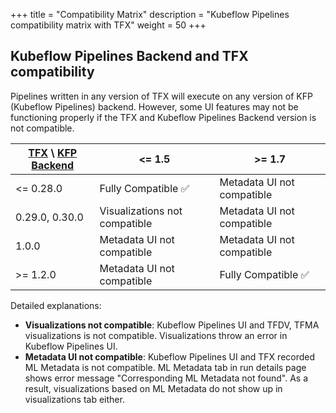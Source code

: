 +++
title = "Compatibility Matrix"
description = "Kubeflow Pipelines compatibility matrix with TFX"
weight = 50
+++

## Kubeflow Pipelines Backend and TFX compatibility

Pipelines written in any version of TFX will execute on any version of KFP (Kubeflow Pipelines) backend. However, some UI features may not be functioning properly if the TFX and Kubeflow Pipelines Backend version is not compatible.

| [TFX] \ [KFP Backend] | <= 1.5                        | >= 1.7                     |
|  -------------------- | ----------------------------- | -------------------------- |
| <= 0.28.0             | Fully Compatible  ✅          | Metadata UI not compatible |
| 0.29.0, 0.30.0        | Visualizations not compatible | Metadata UI not compatible |
| 1.0.0                 | Metadata UI not compatible    | Metadata UI not compatible |
| >= 1.2.0              | Metadata UI not compatible    | Fully Compatible  ✅       |

Detailed explanations:

* **Visualizations not compatible**: Kubeflow Pipelines UI and TFDV, TFMA visualizations is not compatible. Visualizations throw an error in Kubeflow Pipelines UI.
* **Metadata UI not compatible**: Kubeflow Pipelines UI and TFX recorded ML Metadata is not compatible. ML Metadata tab in run details page shows error message "Corresponding ML Metadata not found". As a result, visualizations based on ML Metadata do not show up in visualizations tab either.

<!--
Issues that caused the incompatibilities:
* TFX 1.0.0+
	* https://github.com/kubeflow/pipelines/issues/6138#issuecomment-898190223
	* https://github.com/kubeflow/pipelines/issues/6138#issuecomment-899917056
* TFX 0.29.0 https://github.com/tensorflow/tfx/issues/3933
-->

[TFX]: https://github.com/tensorflow/tfx/releases
[KFP Backend]: https://github.com/kubeflow/pipelines/releases

